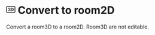 # ![](../../.gitbook/assets/convert-to-room2d.svg#thumbnail) Convert to room2D

Convert a room3D to a room2D. Room3D are not editable.

<style>
img[src*="#thumbnail"] {
   width:50px;
   height:50px;
}
</style>